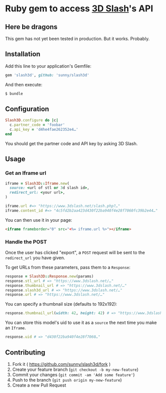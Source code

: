 Ruby gem to access [3D Slash](https://www.3dslash.net/)'s API
=============================================================

Here be dragons
---------------

This gem has not yet been tested in production. But it works. Probably.


Installation
------------

Add this line to your application's Gemfile:

```rb
gem 'slash3d', github: 'sunny/slash3d'
```

And then execute:

```sh
$ bundle
```


Configuration
-------------

```rb
Slash3D.configure do |c|
  c.partner_code = 'foobar'
  c.api_key = 'd4he4fae262352e4…'
end
```

You should get the partner code and API key by asking 3D Slash.


Usage
-----

### Get an Iframe url

```rb
iframe = Slash3D::Iframe.new(
  source: <url of stl or 3d slash id>,
  redirect_url: <your url>,
)

iframe.url #=> "https://www.3dslash.net/slash.php?…"
iframe.content_id #=> "4c5fd2b2aa423d430f22ba940f4e28f7060fc39b2e44…"
```

You can then use it in your page:

```html
<iframe frameborder="0" src="<%= iframe.url %>"></iframe>
```

### Handle the POST

Once the user has clicked "export", a `POST` request will be sent to the
`redirect_url` you have given.

To get URLs from these parameters, pass them to a `Response`:

```rb
response = Slash3D::Response.new(params)
response.stl_url # => "https://www.3dslash.net/…"
response.thumbnail_url # => "https://www.3dslash.net/…"
response.slash3d_url # => "https://www.3dslash.net/…"
response.url # => "https://www.3dslash.net/…"
```

You can specify a thumbnail size (defaults to 192x192):

```rb
response.thumbnail_url(width: 42, height: 42) # => "https://www.3dslash.net/…"
```

You can store this model's uid to use it as a `source` the next time
you make an `Iframe`.

```rb
response.uid # => "d430f22ba940f4e28f7060…"
```


Contributing
------------

1. Fork it ( https://github.com/sunny/slash3d/fork )
2. Create your feature branch (`git checkout -b my-new-feature`)
3. Commit your changes (`git commit -am 'Add some feature'`)
4. Push to the branch (`git push origin my-new-feature`)
5. Create a new Pull Request
